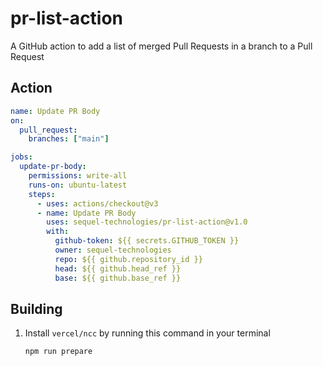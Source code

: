 # pr-list-action

A GitHub action to add a list of merged Pull Requests in a branch to a Pull Request

## Action
```yaml
name: Update PR Body
on:
  pull_request:
    branches: ["main"]

jobs:
  update-pr-body:
    permissions: write-all
    runs-on: ubuntu-latest
    steps:
      - uses: actions/checkout@v3
      - name: Update PR Body
        uses: sequel-technologies/pr-list-action@v1.0
        with:
          github-token: ${{ secrets.GITHUB_TOKEN }}
          owner: sequel-technologies
          repo: ${{ github.repository_id }}
          head: ${{ github.head_ref }}
          base: ${{ github.base_ref }}
```

## Building

1. Install `vercel/ncc` by running this command in your terminal
    ```shell
    npm run prepare
    ```
